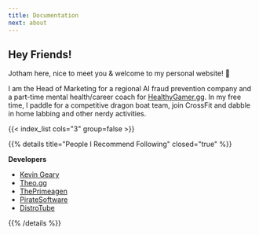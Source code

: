 ```yaml
---
title: Documentation
next: about
---
```


## Hey Friends!

Jotham here, nice to meet you & welcome to my personal website! 👋

I am the Head of Marketing for a regional AI fraud prevention company and a part-time mental health/career coach for [HealthyGamer.gg](https://www.healthygamer.gg). In my free time, I paddle for a competitive dragon boat team, join CrossFit and dabble in home labbing and other nerdy activities.

{{< index_list cols="3" group=false >}}

{{% details title="People I Recommend Following" closed="true" %}}

**Developers**

- [Kevin Geary](https://www.youtube.com/@Gearyco)
- [Theo.gg](https://www.youtube.com/@t3dotgg)
- [ThePrimeagen](https://www.youtube.com/@ThePrimeTimeagen)
- [PirateSoftware](https://www.youtube.com/@PirateSoftware)
- [DistroTube](https://www.youtube.com/@DistroTube)

{{% /details %}}
